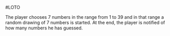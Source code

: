 #LOTO

The player chooses 7 numbers in the range from 1 to 39 and in that range a random drawing of 7 numbers is started. At the end, the player is notified of how many numbers he has guessed.
